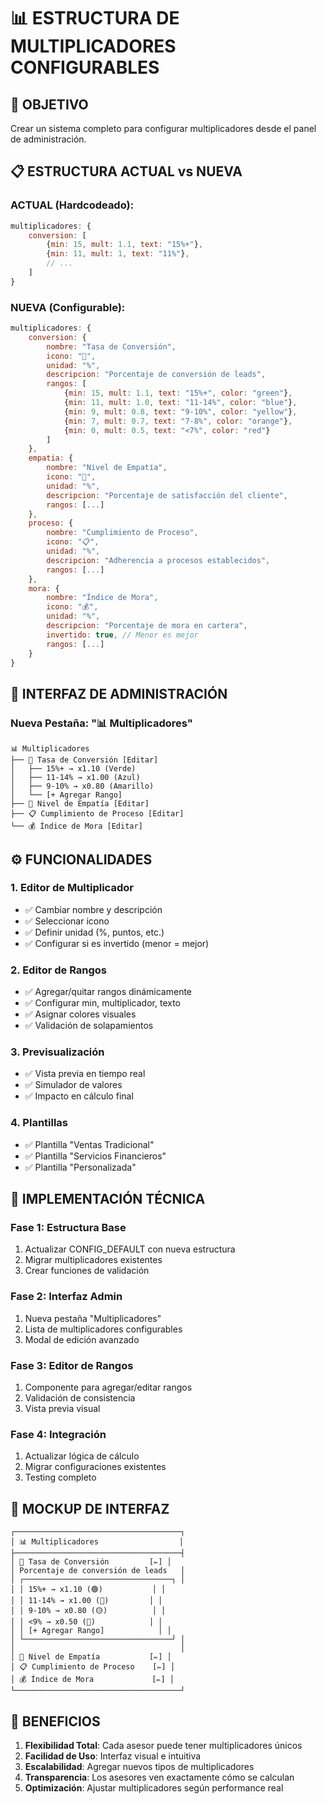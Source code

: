 # 📊 ESTRUCTURA DE MULTIPLICADORES CONFIGURABLES

## 🎯 OBJETIVO
Crear un sistema completo para configurar multiplicadores desde el panel de administración.

## 📋 ESTRUCTURA ACTUAL vs NUEVA

### ACTUAL (Hardcodeado):
```javascript
multiplicadores: {
    conversion: [
        {min: 15, mult: 1.1, text: "15%+"},
        {min: 11, mult: 1, text: "11%"},
        // ...
    ]
}
```

### NUEVA (Configurable):
```javascript
multiplicadores: {
    conversion: {
        nombre: "Tasa de Conversión",
        icono: "🎯",
        unidad: "%",
        descripcion: "Porcentaje de conversión de leads",
        rangos: [
            {min: 15, mult: 1.1, text: "15%+", color: "green"},
            {min: 11, mult: 1.0, text: "11-14%", color: "blue"},
            {min: 9, mult: 0.8, text: "9-10%", color: "yellow"},
            {min: 7, mult: 0.7, text: "7-8%", color: "orange"},
            {min: 0, mult: 0.5, text: "<7%", color: "red"}
        ]
    },
    empatia: {
        nombre: "Nivel de Empatía",
        icono: "💬",
        unidad: "%",
        descripcion: "Porcentaje de satisfacción del cliente",
        rangos: [...]
    },
    proceso: {
        nombre: "Cumplimiento de Proceso",
        icono: "📋",
        unidad: "%",
        descripcion: "Adherencia a procesos establecidos",
        rangos: [...]
    },
    mora: {
        nombre: "Índice de Mora",
        icono: "💰",
        unidad: "%",
        descripcion: "Porcentaje de mora en cartera",
        invertido: true, // Menor es mejor
        rangos: [...]
    }
}
```

## 🎨 INTERFAZ DE ADMINISTRACIÓN

### Nueva Pestaña: "📊 Multiplicadores"
```
📊 Multiplicadores
├── 🎯 Tasa de Conversión [Editar]
│   ├── 15%+ → x1.10 (Verde)
│   ├── 11-14% → x1.00 (Azul)
│   ├── 9-10% → x0.80 (Amarillo)
│   └── [+ Agregar Rango]
├── 💬 Nivel de Empatía [Editar]
├── 📋 Cumplimiento de Proceso [Editar]
└── 💰 Índice de Mora [Editar]
```

## ⚙️ FUNCIONALIDADES

### 1. Editor de Multiplicador
- ✅ Cambiar nombre y descripción
- ✅ Seleccionar icono
- ✅ Definir unidad (%, puntos, etc.)
- ✅ Configurar si es invertido (menor = mejor)

### 2. Editor de Rangos
- ✅ Agregar/quitar rangos dinámicamente
- ✅ Configurar min, multiplicador, texto
- ✅ Asignar colores visuales
- ✅ Validación de solapamientos

### 3. Previsualización
- ✅ Vista previa en tiempo real
- ✅ Simulador de valores
- ✅ Impacto en cálculo final

### 4. Plantillas
- ✅ Plantilla "Ventas Tradicional"
- ✅ Plantilla "Servicios Financieros"
- ✅ Plantilla "Personalizada"

## 🔧 IMPLEMENTACIÓN TÉCNICA

### Fase 1: Estructura Base
1. Actualizar CONFIG_DEFAULT con nueva estructura
2. Migrar multiplicadores existentes
3. Crear funciones de validación

### Fase 2: Interfaz Admin
1. Nueva pestaña "Multiplicadores"
2. Lista de multiplicadores configurables
3. Modal de edición avanzado

### Fase 3: Editor de Rangos
1. Componente para agregar/editar rangos
2. Validación de consistencia
3. Vista previa visual

### Fase 4: Integración
1. Actualizar lógica de cálculo
2. Migrar configuraciones existentes
3. Testing completo

## 📱 MOCKUP DE INTERFAZ

```
┌─────────────────────────────────────┐
│ 📊 Multiplicadores                  │
├─────────────────────────────────────┤
│ 🎯 Tasa de Conversión         [✏️] │
│ Porcentaje de conversión de leads   │
│ ┌─────────────────────────────────┐ │
│ │ 15%+ → x1.10 (🟢)           │ │
│ │ 11-14% → x1.00 (🔵)         │ │
│ │ 9-10% → x0.80 (🟡)          │ │
│ │ <9% → x0.50 (🔴)            │ │
│ │ [+ Agregar Rango]            │ │
│ └─────────────────────────────────┘ │
│                                     │
│ 💬 Nivel de Empatía           [✏️] │
│ 📋 Cumplimiento de Proceso    [✏️] │
│ 💰 Índice de Mora             [✏️] │
└─────────────────────────────────────┘
```

## 🎯 BENEFICIOS

1. **Flexibilidad Total**: Cada asesor puede tener multiplicadores únicos
2. **Facilidad de Uso**: Interfaz visual e intuitiva
3. **Escalabilidad**: Agregar nuevos tipos de multiplicadores
4. **Transparencia**: Los asesores ven exactamente cómo se calculan
5. **Optimización**: Ajustar multiplicadores según performance real 